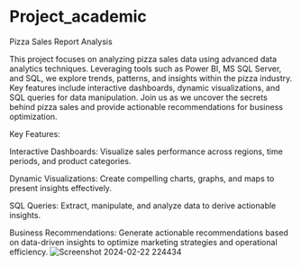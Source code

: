 # Project_academic
Pizza Sales Report Analysis

This project focuses on analyzing pizza sales data using advanced data analytics techniques. Leveraging tools such as Power BI, MS SQL Server, and SQL, we explore trends, patterns, and insights within the pizza industry. Key features include interactive dashboards, dynamic visualizations, and SQL queries for data manipulation. Join us as we uncover the secrets behind pizza sales and provide actionable recommendations for business optimization.

Key Features:

Interactive Dashboards: Visualize sales performance across regions, time periods, and product categories.

Dynamic Visualizations: Create compelling charts, graphs, and maps to present insights effectively.

SQL Queries: Extract, manipulate, and analyze data to derive actionable insights.

Business Recommendations: Generate actionable recommendations based on data-driven insights to optimize marketing strategies and operational efficiency.
![Screenshot 2024-02-22 224434](https://github.com/Gadge12/Project_academic/assets/157005083/45c41329-c9a0-4202-8413-1c2011f2db32)
